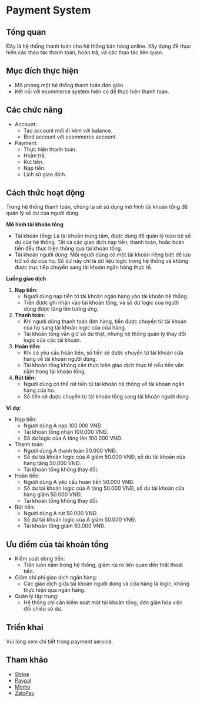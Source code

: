 # Payment System

## Tổng quan

Đây là hệ thống thanh toán cho hệ thống bán hàng online. Xây dựng để thực hiện các thao tác thanh toán, hoàn trả, và các
thao tác liên quan.

## Mục đích thực hiện

- Mô phỏng một hệ thống thanh toán đơn giản.
- Kết nối với ecommerce system hiện có để thực hiện thanh toán.

## Các chức năng

- Account:
    - Tạo account mới đi kèm với balance.
    - Bind account với ecommerce account.
- Payment:
    - Thực hiện thanh toán.
    - Hoàn trả.
    - Rút tiền.
    - Nạp tiền.
    - Lịch sử giao dịch.

## Cách thức hoạt động

Trong hệ thống thanh toán, chúng ta sẽ sử dụng mô hình tài khoản tổng để quản lý số dư của người dùng.

**Mô hình tài khoản tổng**

- Tài khoản tổng: Là tài khoản trung tâm, được dùng để quản lý toàn bộ số dư của hệ thống. Tất cả các giao dịch nạp
  tiền, thanh toán, hoặc hoàn tiền đều thực hiện thông qua tài khoản tổng.
- Tài khoản người dùng: Mỗi người dùng có một tài khoản riêng biệt để lưu trữ số dư của họ. Số dư này chỉ là dữ liệu
  logic trong hệ thống và không được trực tiếp chuyển sang tài khoản ngân hàng thực tế.

**Luồng giao dịch**

1. **Nạp tiền:**
    - Người dùng nạp tiền từ tài khoản ngân hàng vào tài khoản hệ thống.
    - Tiền được ghi nhận vào tài khoản tổng, và số dư logic của người dùng được tăng lên tương ứng.
2. **Thanh toán:**
    - Khi người dùng thanh toán đơn hàng, tiền được chuyển từ tài khoản của họ sang tài khoản logic của cửa hàng.
    - Tài khoản tổng vẫn giữ số dư thật, nhưng hệ thống quản lý thay đổi logic của các tài khoản.
3. **Hoàn tiền:**
   - Khi có yêu cầu hoàn tiền, số tiền sẽ được chuyển từ tài khoản cửa hàng về tài khoản người dùng.
   - Tài khoản tổng không cần thực hiện giao dịch thực tế nếu tiền vẫn nằm trong tài khoản tổng.
4. **Rút tiền:**
   - Người dùng có thể rút tiền từ tài khoản hệ thống về tài khoản ngân hàng của họ.
   - Số tiền sẽ được chuyển từ tài khoản tổng sang tài khoản người dùng.

**Ví dụ:**

- Nạp tiền:
  - Người dùng A nạp 100.000 VNĐ.
  - Tài khoản tổng nhận 100.000 VNĐ.
  - Số dư logic của A tăng lên 100.000 VNĐ.
- Thanh toán:
  - Người dùng A thanh toán 50.000 VNĐ.
  - Số dư tài khoản logic của A giảm 50.000 VNĐ, số dư tài khoản cửa hàng tăng 50.000 VNĐ.
  - Tài khoản tổng không thay đổi.
- Hoàn tiền:
  - Người dùng A yêu cầu hoàn tiền 50.000 VNĐ.
  - Số dư tài khoản logic của A tăng 50.000 VNĐ, số dư tài khoản cửa hàng giảm 50.000 VNĐ.
  - Tài khoản tổng không thay đổi.
- Rút tiền:
  - Người dùng A rút 50.000 VNĐ.
  - Số dư tài khoản logic của A giảm 50.000 VNĐ.
  - Tài khoản tổng giảm 50.000 VNĐ.

## Ưu điểm của tài khoản tổng

- Kiểm soát dòng tiền:
  - Tiền luôn nằm trong hệ thống, giảm rủi ro liên quan đến thất thoát tiền.
- Giảm chi phí giao dịch ngân hàng:
  - Các giao dịch giữa tài khoản người dùng và cửa hàng là logic, không thực hiện qua ngân hàng.
- Quản lý tập trung:
  - Hệ thống chỉ cần kiểm soát một tài khoản tổng, đơn giản hóa việc đối chiếu số dư.

## Triển khai

Vui lòng xem chi tiết trong payment service.

## Tham khảo

- [Stripe](https://stripe.com/)
- [Paypal](https://www.paypal.com/)
- [Momo](https://momo.vn/)
- [ZaloPay](https://zalopay.vn/)
